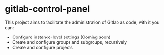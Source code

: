 # gitlab-control-panel
This project aims to facilitate the administration of Gitlab as code, with it you can:
- Configure instance-level settings (Coming soon)
- Create and configure groups and subgroups, recursively 
- Create and configure projects
